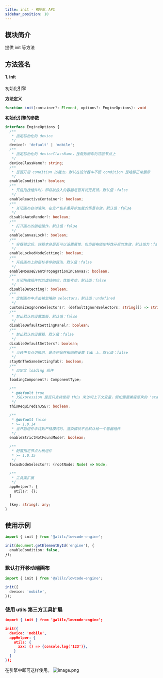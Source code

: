 ```yaml
---
title: init - 初始化 API
sidebar_position: 10
---
```

## 模块简介
提供 init 等方法
## 方法签名
#### 1. init
初始化引擎

**方法定义**
```typescript
function init(container?: Element, options?: EngineOptions): void
```

**初始化引擎的参数**
```typescript
interface EngineOptions {
  /**
   * 指定初始化的 device
   */
  device?: 'default' | 'mobile';
  /**
   * 指定初始化的 deviceClassName，挂载到画布的顶层节点上
   */
  deviceClassName?: string;
  /**
   * 是否开启 condition 的能力，默认在设计器中不管 condition 是啥都正常展示
   */
  enableCondition?: boolean;
  /**
   * 开启拖拽组件时，即将被放入的容器是否有视觉反馈，默认值：false
   */
  enableReactiveContainer?: boolean;
  /**
   * 关闭画布自动渲染，在资产包多重异步加载的场景有效，默认值：false
   */
  disableAutoRender?: boolean;
  /**
   * 打开画布的锁定操作，默认值：false
   */
  enableCanvasLock?: boolean;
  /**
   * 容器锁定后，容器本身是否可以设置属性，仅当画布锁定特性开启时生效，默认值为：false
   */
  enableLockedNodeSetting?: boolean;
  /**
   * 开启画布上的鼠标事件的冒泡，默认值：false
   */
  enableMouseEventPropagationInCanvas?: boolean;
  /**
   * 关闭拖拽组件时的虚线响应，性能考虑，默认值：false
   */
  disableDetecting?: boolean;
  /**
   * 定制画布中点击被忽略的 selectors，默认值：undefined
   */
  customizeIgnoreSelectors?: (defaultIgnoreSelectors: string[]) => string[];
  /**
   * 禁止默认的设置面板，默认值：false
   */
  disableDefaultSettingPanel?: boolean;
  /**
   * 禁止默认的设置器，默认值：false
   */
  disableDefaultSetters?: boolean;
  /**
   * 当选中节点切换时，是否停留在相同的设置 tab 上，默认值：false
   */
  stayOnTheSameSettingTab?: boolean;
  /**
   * 自定义 loading 组件
   */
  loadingComponent?: ComponentType;

  /**
   * @default true
   * JSExpression 是否只支持使用 this 来访问上下文变量，假如需要兼容原来的 'state.xxx'，则设置为 false
   */
  thisRequiredInJSE?: boolean;

  /**
   * @default false
   * >= 1.0.14
   * 当开启组件未找到严格模式时，渲染模块不会默认给一个容器组件
   */
  enableStrictNotFoundMode?: boolean;

  /**
   * 配置指定节点为根组件
   * >= 1.0.15
   */
  focusNodeSelector?: (rootNode: Node) => Node;

  /**
   * 工具类扩展
   */
  appHelper?: {
    utils?: {};
  }

  [key: string]: any;
}
```
## 使用示例
```typescript
import { init } from '@alilc/lowcode-engine';

init(document.getElementById('engine'), {
  enableCondition: false,
});
```
###
### 默认打开移动端画布
```typescript
import { init } from '@alilc/lowcode-engine';

init({
  device: 'mobile',
});
```

### 使用 utils 第三方工具扩展
```json
import { init } from '@alilc/lowcode-engine';

init({
  device: 'mobile',
  appHelper: {
    utils: {
      xxx: () => {console.log('123')},
    }
  }
});
```

在引擎中即可这样使用。
![image.png](https://cdn.nlark.com/yuque/0/2022/png/2622706/1657272220368-9ee4430e-9e42-4746-9de8-a233840b0950.png#clientId=u951c1fcc-9dab-4&crop=0&crop=0&crop=1&crop=1&errorMessage=unknown%20error&from=paste&height=292&id=uacb8d50d&margin=%5Bobject%20Object%5D&name=image.png&originHeight=1796&originWidth=3584&originalType=binary&ratio=1&rotation=0&showTitle=false&size=1641368&status=error&style=none&taskId=u559fb5cd-4a48-4732-b169-c9868a6d7b7&title=&width=582)
